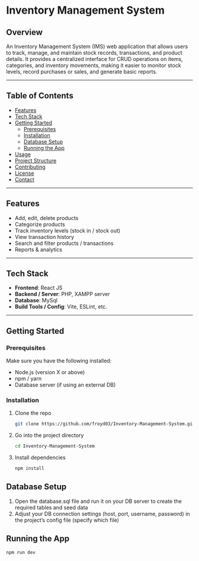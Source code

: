 # Inventory Management System

## Overview  
An Inventory Management System (IMS) web application that allows users to track, manage, and maintain stock records, transactions, and product details. It provides a centralized interface for CRUD operations on items, categories, and inventory movements, making it easier to monitor stock levels, record purchases or sales, and generate basic reports.  

---

## Table of Contents  
- [Features](#features)  
- [Tech Stack](#tech-stack)  
- [Getting Started](#getting-started)  
  - [Prerequisites](#prerequisites)  
  - [Installation](#installation)  
  - [Database Setup](#database-setup)  
  - [Running the App](#running-the-app)  
- [Usage](#usage)  
- [Project Structure](#project-structure)  
- [Contributing](#contributing)  
- [License](#license)  
- [Contact](#contact)  

---

## Features  
- Add, edit, delete products  
- Categorize products  
- Track inventory levels (stock in / stock out)  
- View transaction history  
- Search and filter products / transactions  
- Reports & analytics  

---

## Tech Stack  
- **Frontend**: React JS
- **Backend / Server**: PHP, XAMPP server
- **Database**: MySql  
- **Build Tools / Config**: Vite, ESLint, etc.  

---

## Getting Started  

### Prerequisites  
Make sure you have the following installed:  
- Node.js (version X or above)  
- npm / yarn  
- Database server (if using an external DB)  

### Installation  
1. Clone the repo  
   ```bash
   git clone https://github.com/froyd03/Inventory-Management-System.git

2. Go into the project directory 
   ```bash
   cd Inventory-Management-System

3. Install dependencies
   ```bash
   npm install

## Database Setup
1. Open the database.sql file and run it on your DB server to create the required tables and seed data
2. Adjust your DB connection settings (host, port, username, password) in the project’s config file (specify which file)

## Running the App
   ```bash
   npm run dev
